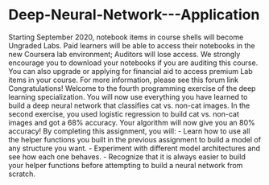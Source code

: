 # Deep-Neural-Network---Application
Starting September 2020, notebook items in course shells will become Ungraded Labs. Paid learners will be able to access their notebooks in the new Coursera lab environment; Auditors will lose access. We strongly encourage you to download your notebooks if you are auditing this course. You can also upgrade or applying for financial aid to access premium Lab items in your course. For more information, please see this forum link  Congratulations! Welcome to the fourth programming exercise of the deep learning specialization. You will now use everything you have learned to build a deep neural network that classifies cat vs. non-cat images.  In the second exercise, you used logistic regression to build cat vs. non-cat images and got a 68% accuracy. Your algorithm will now give you an 80% accuracy!  By completing this assignment, you will:  - Learn how to use all the helper functions you built in the previous assignment to build a model of any structure you want.  - Experiment with different model architectures and see how each one behaves.  - Recognize that it is always easier to build your helper functions before attempting to build a neural network from scratch.
